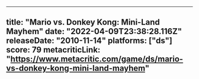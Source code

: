 
---
title: "Mario vs. Donkey Kong: Mini-Land Mayhem"
date: "2022-04-09T23:38:28.116Z"
releaseDate: "2010-11-14"
platforms: ["ds"]
score: 79
metacriticLink: "https://www.metacritic.com/game/ds/mario-vs-donkey-kong-mini-land-mayhem"
---
